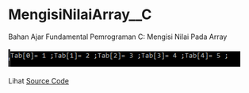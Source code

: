 # MengisiNilaiArray__C
Bahan Ajar Fundamental Pemrograman C: Mengisi Nilai Pada Array<br><br>
<img src="https://github.com/RizkyKhapidsyah/MengisiNilaiArray__C/blob/master/Results/001.PNG"><br><br>
Lihat <a href="https://github.com/RizkyKhapidsyah/MengisiNilaiArray__C/blob/master/Source.c">Source Code</a>
